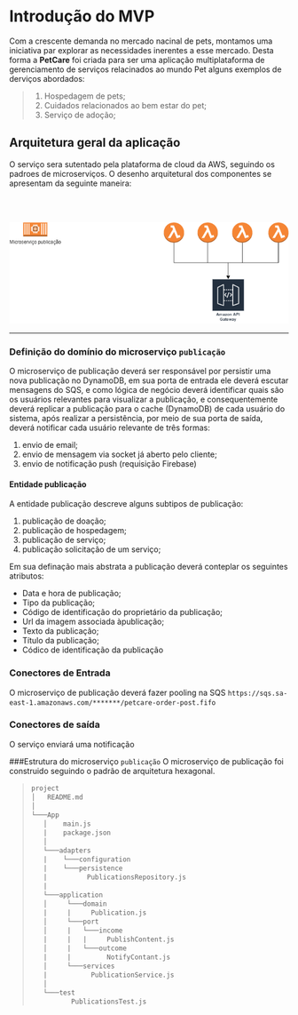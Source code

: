 # Introdução do MVP

Com a crescente demanda no mercado nacinal de pets, montamos uma iniciativa par explorar as necessidades inerentes a esse mercado. Desta forma a **PetCare** foi criada para ser uma aplicação multiplataforma de gerenciamento de serviços relacinados ao mundo Pet alguns exemplos de derviços abordados:

> 1) Hospedagem de pets;
> 2) Cuidados relacionados ao bem estar do pet;
> 3) Serviço de adoção;

## Arquitetura geral da aplicação
O serviço sera sutentado pela plataforma de cloud da AWS, seguindo os padroes de microserviços. O desenho arquitetural dos componentes se apresentam da seguinte maneira:

<br><br>
<p align="center">
  <img src="ArqMs.png" />
</p> 
   

***
### Definição do domínio do microserviço `publicação`

O microserviço de publicação deverá ser responsável por persistir uma nova publicação no DynamoDB, em sua porta de entrada ele deverá escutar mensagens do SQS, e como lógica de negócio deverá identificar quais são os usuários relevantes para visualizar a publicação, e consequentemente deverá replicar a publicação para o cache (DynamoDB) de cada usuário do sistema, após realizar a persistência, por meio de sua porta de saída, deverá notificar cada usuário relevante de três formas:
1) envio de email;
2) envio de mensagem via socket já aberto pelo cliente;
3) envio de notificação push (requisição Firebase)
   
#### Entidade publicação
A entidade publicação descreve alguns subtipos de publicação:
1) publicação de doação;
2) publicação de hospedagem;
3) publicação de serviço;
4) publicação solicitação de um serviço;
   
Em sua definação mais abstrata a publicação deverá conteplar os seguintes atributos:
* Data e hora de publicação;
* Tipo da publicação;
* Código de identificação do proprietário da publicação;
* Url da imagem associada àpublicação;
* Texto da publicação;
* Título da publicação;
* Códico de identificação da publicação 

### Conectores de Entrada

O microserviço de publicação deverá fazer pooling na SQS `https://sqs.sa-east-1.amazonaws.com/*******/petcare-order-post.fifo`

### Conectores de saída
O serviço enviará uma notificação 

###Estrutura do microserviço `publicação`
 O microserviço de publicação foi construido seguindo o padrão de arquitetura hexagonal.

>```
>project
>│   README.md    
>│
>└───App 
>    │    main.js
>    |    package.json
>    │     
>    └───adapters
>    |    └───configuration
>    |    └───persistence
>    |          PublicationsRepository.js
>    |    
>    └───application
>    │     └───domain
>    |     |     Publication.js
>    │     └───port
>    │     |   └───income
>    |     |   |     PublishContent.js
>    │     |   └───outcome
>    |     |         NotifyContant.js
>    │     └───services
>    |           PublicationService.js 
>    │
>    └───test
>           PublicationsTest.js
>```
